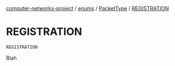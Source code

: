[computer-networks-project](../../index.md) / [enums](../index.md) / [PacketType](index.md) / [REGISTRATION](./-r-e-g-i-s-t-r-a-t-i-o-n.md)

# REGISTRATION

`REGISTRATION`

Blah

